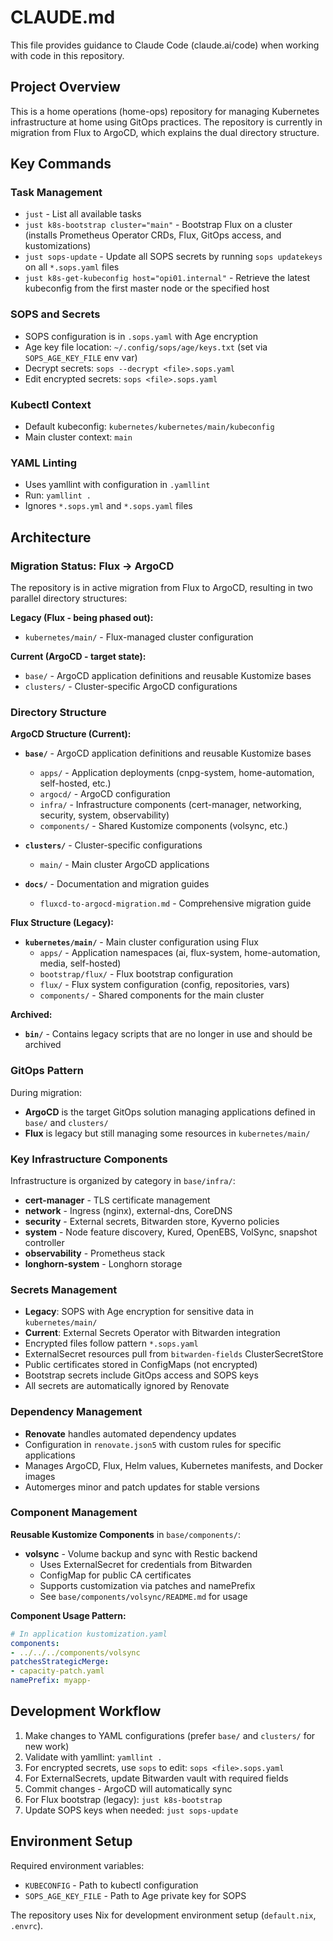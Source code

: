 # CLAUDE.md

This file provides guidance to Claude Code (claude.ai/code) when working with code in this repository.

## Project Overview

This is a home operations (home-ops) repository for managing Kubernetes infrastructure at home using GitOps practices. The repository is currently in migration from Flux to ArgoCD, which explains the dual directory structure.

## Key Commands

### Task Management
- `just` - List all available tasks
- `just k8s-bootstrap cluster="main"` - Bootstrap Flux on a cluster (installs Prometheus Operator CRDs, Flux, GitOps access, and kustomizations)
- `just sops-update` - Update all SOPS secrets by running `sops updatekeys` on all `*.sops.yaml` files
- `just k8s-get-kubeconfig host="opi01.internal"` - Retrieve the latest kubeconfig from the first master node or the specified host

### SOPS and Secrets
- SOPS configuration is in `.sops.yaml` with Age encryption
- Age key file location: `~/.config/sops/age/keys.txt` (set via `SOPS_AGE_KEY_FILE` env var)
- Decrypt secrets: `sops --decrypt <file>.sops.yaml`
- Edit encrypted secrets: `sops <file>.sops.yaml`

### Kubectl Context
- Default kubeconfig: `kubernetes/kubernetes/main/kubeconfig`
- Main cluster context: `main`

### YAML Linting
- Uses yamllint with configuration in `.yamllint`
- Run: `yamllint .`
- Ignores `*.sops.yml` and `*.sops.yaml` files

## Architecture

### Migration Status: Flux → ArgoCD

The repository is in active migration from Flux to ArgoCD, resulting in two parallel directory structures:

**Legacy (Flux - being phased out):**
- `kubernetes/main/` - Flux-managed cluster configuration

**Current (ArgoCD - target state):**
- `base/` - ArgoCD application definitions and reusable Kustomize bases
- `clusters/` - Cluster-specific ArgoCD configurations

### Directory Structure

**ArgoCD Structure (Current):**
- **`base/`** - ArgoCD application definitions and reusable Kustomize bases
  - `apps/` - Application deployments (cnpg-system, home-automation, self-hosted, etc.)
  - `argocd/` - ArgoCD configuration
  - `infra/` - Infrastructure components (cert-manager, networking, security, system, observability)
  - `components/` - Shared Kustomize components (volsync, etc.)

- **`clusters/`** - Cluster-specific configurations
  - `main/` - Main cluster ArgoCD applications

- **`docs/`** - Documentation and migration guides
  - `fluxcd-to-argocd-migration.md` - Comprehensive migration guide

**Flux Structure (Legacy):**
- **`kubernetes/main/`** - Main cluster configuration using Flux
  - `apps/` - Application namespaces (ai, flux-system, home-automation, media, self-hosted)
  - `bootstrap/flux/` - Flux bootstrap configuration
  - `flux/` - Flux system configuration (config, repositories, vars)
  - `components/` - Shared components for the main cluster

**Archived:**
- **`bin/`** - Contains legacy scripts that are no longer in use and should be archived

### GitOps Pattern

During migration:
- **ArgoCD** is the target GitOps solution managing applications defined in `base/` and `clusters/`
- **Flux** is legacy but still managing some resources in `kubernetes/main/`

### Key Infrastructure Components

Infrastructure is organized by category in `base/infra/`:
- **cert-manager** - TLS certificate management
- **network** - Ingress (nginx), external-dns, CoreDNS
- **security** - External secrets, Bitwarden store, Kyverno policies
- **system** - Node feature discovery, Kured, OpenEBS, VolSync, snapshot controller
- **observability** - Prometheus stack
- **longhorn-system** - Longhorn storage

### Secrets Management

- **Legacy**: SOPS with Age encryption for sensitive data in `kubernetes/main/`
- **Current**: External Secrets Operator with Bitwarden integration
- Encrypted files follow pattern `*.sops.yaml`
- ExternalSecret resources pull from `bitwarden-fields` ClusterSecretStore
- Public certificates stored in ConfigMaps (not encrypted)
- Bootstrap secrets include GitOps access and SOPS keys
- All secrets are automatically ignored by Renovate

### Dependency Management

- **Renovate** handles automated dependency updates
- Configuration in `renovate.json5` with custom rules for specific applications
- Manages ArgoCD, Flux, Helm values, Kubernetes manifests, and Docker images
- Automerges minor and patch updates for stable versions

### Component Management

**Reusable Kustomize Components** in `base/components/`:
- **volsync** - Volume backup and sync with Restic backend
  - Uses ExternalSecret for credentials from Bitwarden
  - ConfigMap for public CA certificates
  - Supports customization via patches and namePrefix
  - See `base/components/volsync/README.md` for usage

**Component Usage Pattern:**
```yaml
# In application kustomization.yaml
components:
- ../../../components/volsync
patchesStrategicMerge:
- capacity-patch.yaml
namePrefix: myapp-
```

## Development Workflow

1. Make changes to YAML configurations (prefer `base/` and `clusters/` for new work)
2. Validate with yamllint: `yamllint .`
3. For encrypted secrets, use `sops` to edit: `sops <file>.sops.yaml`
4. For ExternalSecrets, update Bitwarden vault with required fields
5. Commit changes - ArgoCD will automatically sync
6. For Flux bootstrap (legacy): `just k8s-bootstrap`
7. Update SOPS keys when needed: `just sops-update`

## Environment Setup

Required environment variables:
- `KUBECONFIG` - Path to kubectl configuration
- `SOPS_AGE_KEY_FILE` - Path to Age private key for SOPS

The repository uses Nix for development environment setup (`default.nix`, `.envrc`).